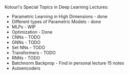 
Kolouri's Special Topics in Deep Learning Lectures: 
- Parametric Learning in High Dimensions - done
- Different types of Parametric Models - done
- MLPs - WIP
- Optimization - Done
- CNNs - TODO
- GNNs - TODO
- Set NNs - TODO
- Transformers - TODO
- RNNs - TODO
- Batchnorm Backprop - Find in personal lecture 15 notes
- Autoencoders

